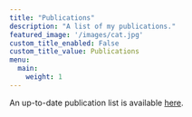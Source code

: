 ```yaml
---
title: "Publications"
description: "A list of my publications."
featured_image: '/images/cat.jpg'
custom_title_enabled: False
custom_title_value: Publications
menu:
  main:
    weight: 1
---
```

<!-- {{< figure src="/images/back.jpg" title="Illustration from Victor Hugo et son temps (1881)" >}}
_The Hunchback of Notre-Dame_ (French: _Notre-Dame de Paris_) is a French Romantic/Gothic novel by Victor Hugo, published in 1831. The original French title refers to Notre Dame Cathedral, on which the story is centered. English translator Frederic Shoberl named the novel The Hunchback of Notre Dame in 1833 because at the time, Gothic novels were more popular than Romance novels in England. The story is set in Paris, France in the Late Middle Ages, during the reign of Louis XI. -->

An up-to-date publication list is available [here](https://raw.githubusercontent.com/RiccardoBuscicchio/CV/build/publist.pdf).